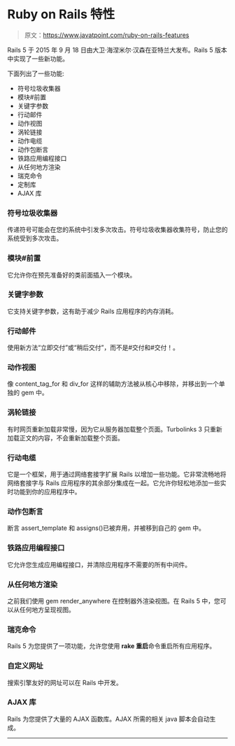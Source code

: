 # Ruby on Rails 特性

> 原文：<https://www.javatpoint.com/ruby-on-rails-features>

Rails 5 于 2015 年 9 月 18 日由大卫·海涅米尔·汉森在亚特兰大发布。Rails 5 版本中实现了一些新功能。

下面列出了一些功能:

*   符号垃圾收集器
*   模块#前置
*   关键字参数
*   行动邮件
*   动作视图
*   涡轮链接
*   动作电缆
*   动作包断言
*   铁路应用编程接口
*   从任何地方渲染
*   瑞克命令
*   定制库
*   AJAX 库

### 符号垃圾收集器

传递符号可能会在您的系统中引发多次攻击。符号垃圾收集器收集符号，防止您的系统受到多次攻击。

### 模块#前置

它允许你在预先准备好的类前面插入一个模块。

### 关键字参数

它支持关键字参数，这有助于减少 Rails 应用程序的内存消耗。

### 行动邮件

使用新方法“立即交付”或“稍后交付”，而不是#交付和#交付！。

### 动作视图

像 content_tag_for 和 div_for 这样的辅助方法被从核心中移除，并移出到一个单独的 gem 中。

### 涡轮链接

有时网页重新加载非常慢，因为它从服务器加载整个页面。Turbolinks 3 只重新加载正文的内容，不会重新加载整个页面。

### 行动电缆

它是一个框架，用于通过网络套接字扩展 Rails 以增加一些功能。它非常流畅地将网络套接字与 Rails 应用程序的其余部分集成在一起。它允许你轻松地添加一些实时功能到你的应用程序中。

### 动作包断言

断言 assert_template 和 assigns()已被弃用，并被移到自己的 gem 中。

### 铁路应用编程接口

它允许您生成应用编程接口，并清除应用程序不需要的所有中间件。

### 从任何地方渲染

之前我们使用 gem render_anywhere 在控制器外渲染视图。在 Rails 5 中，您可以从任何地方呈现视图。

### 瑞克命令

Rails 5 为您提供了一项功能，允许您使用 **rake 重启**命令重启所有应用程序。

### 自定义网址

搜索引擎友好的网址可以在 Rails 中开发。

### AJAX 库

Rails 为您提供了大量的 AJAX 函数库。AJAX 所需的相关 java 脚本会自动生成。

* * *